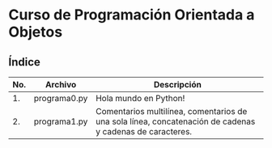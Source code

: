 # Curso de Programación Orientada a Objetos

## Índice

|No.|Archivo|Descripción|
|--|--|--|
|1.|programa0.py|Hola mundo en Python!|
|2.|programa1.py|Comentarios multilínea, comentarios       de una sola línea, concatenación de cadenas y          cadenas de caracteres.|